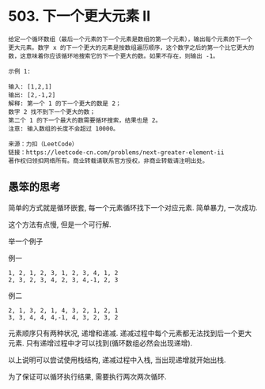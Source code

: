 # 503. 下一个更大元素 II

```
给定一个循环数组（最后一个元素的下一个元素是数组的第一个元素），输出每个元素的下一个更大元素。数字 x 的下一个更大的元素是按数组遍历顺序，这个数字之后的第一个比它更大的数，这意味着你应该循环地搜索它的下一个更大的数。如果不存在，则输出 -1。

示例 1:

输入: [1,2,1]
输出: [2,-1,2]
解释: 第一个 1 的下一个更大的数是 2；
数字 2 找不到下一个更大的数； 
第二个 1 的下一个最大的数需要循环搜索，结果也是 2。
注意: 输入数组的长度不会超过 10000。

来源：力扣（LeetCode）
链接：https://leetcode-cn.com/problems/next-greater-element-ii
著作权归领扣网络所有。商业转载请联系官方授权，非商业转载请注明出处。
```

## 愚笨的思考

简单的方式就是循环嵌套, 每一个元素循环找下一个对应元素. 简单暴力, 一次成功.

这个方法有点慢, 但是一个可行解.

举一个例子

例一
```
1, 2, 1, 2, 3, 1, 2, 3, 4, 1, 2
2, 3, 2, 3, 4, 2, 3, 4,-1, 2, 3
```

例二
```
2, 1, 3, 2, 1, 4, 3, 2, 1, 2, 1
3, 3, 4, 4, 4,-1, 4, 3, 2, 3, 2
```

元素顺序只有两种状况, 递增和递减. 递减过程中每个元素都无法找到后一个更大元素. 只有递增过程中才可以找到(循环数组必然会出现递增). 

以上说明可以尝试使用栈结构, 递减过程中入栈, 当出现递增就开始出栈. 

为了保证可以循环执行结果, 需要执行两次两次循环.